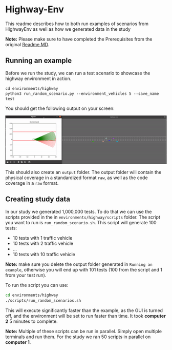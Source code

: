 # Highway-Env

This readme describes how to both run examples of scenarios from HighwayEnv as well as how we generated data in the study

**Note:** Please make sure to have completed the Prerequisites from the original [Readme.MD](../../README.md).

## Running an example

Before we run the study, we can run a test scenario to showcase the highway environment in action.

```
cd environments/highway
python3 run_random_scenario.py --environment_vehicles 5 --save_name test
```

You should get the following output on your screen:

![highway environment](../../misc/highway/highway_example.gif)

This should also create an `output` folder. The output folder will contain the physical coverage in a standardized format `raw`, as well as the code coverage in a `raw` format.

## Creating study data

In our study we generated 1,000,000 tests. To do that we can use the scripts provided in the in `environments/highway/scripts` folder. The script you want to run is `run_random_scenario.sh`. This script will generate 100 tests:
* 10 tests with 1 traffic vehicle
* 10 tests with 2 traffic vehicle
* ...
* 10 tests with 10 traffic vehicle


__Note:__ make sure you delete the output folder generated in `Running an example`, otherwise you will end up with 101 tests (100 from the script and 1 from your test run).

To run the script you can use:

```bash
cd environments/highway
./scripts/run_random_scenarios.sh
```

This will execute significantly faster than the example, as the GUI is turned off, and the environment will be set to run faster than time. It took __computer 2__ 5 minutes to complete.

__Note:__ Multiple of these scripts can be run in parallel. Simply open multiple terminals and run them. For the study we ran 50 scripts in parallel on __computer 1__.